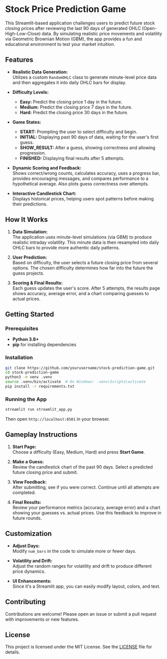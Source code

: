 # Stock Price Prediction Game

This Streamlit-based application challenges users to predict future stock closing prices after reviewing the last 90 days of generated OHLC (Open-High-Low-Close) data. By simulating realistic price movements and volatility via Geometric Brownian Motion (GBM), the app provides a fun and educational environment to test your market intuition.

## Features

- **Realistic Data Generation:**  
  Utilizes a custom `RandomOHLC` class to generate minute-level price data and then aggregates it into daily OHLC bars for display.

- **Difficulty Levels:**  
  - **Easy:** Predict the closing price 1 day in the future.
  - **Medium:** Predict the closing price 7 days in the future.
  - **Hard:** Predict the closing price 30 days in the future.

- **Game States:**  
  - **START:** Prompting the user to select difficulty and begin.
  - **INITIAL:** Displaying past 90 days of data, waiting for the user's first guess.
  - **SHOW_RESULT:** After a guess, showing correctness and allowing progression.
  - **FINISHED:** Displaying final results after 5 attempts.

- **Dynamic Scoring and Feedback:**  
  Shows correct/wrong counts, calculates accuracy, uses a progress bar, provides encouraging messages, and compares performance to a hypothetical average. Also plots guess correctness over attempts.

- **Interactive Candlestick Chart:**  
  Displays historical prices, helping users spot patterns before making their predictions.

## How It Works

1. **Data Simulation:**  
   The application uses minute-level simulations (via GBM) to produce realistic intraday volatility. This minute data is then resampled into daily OHLC bars to provide more authentic daily patterns.

2. **User Prediction:**  
   Based on difficulty, the user selects a future closing price from several options. The chosen difficulty determines how far into the future the guess projects.

3. **Scoring & Final Results:**  
   Each guess updates the user's score. After 5 attempts, the results page shows accuracy, average error, and a chart comparing guesses to actual prices.

## Getting Started

### Prerequisites
- **Python 3.8+**
- **pip** for installing dependencies

### Installation
```bash
git clone https://github.com/yourusername/stock-prediction-game.git
cd stock-prediction-game
python3 -m venv .venv
source .venv/bin/activate  # On Windows: .venv\Scripts\activate
pip install -r requirements.txt
```

### Running the App
```bash
streamlit run streamlit_app.py
```
Then open `http://localhost:8501` in your browser.

## Gameplay Instructions

1. **Start Page:**  
   Choose a difficulty (Easy, Medium, Hard) and press **Start Game**.

2. **Make a Guess:**  
   Review the candlestick chart of the past 90 days. Select a predicted future closing price and submit.

3. **View Feedback:**  
   After submitting, see if you were correct. Continue until all attempts are completed.

4. **Final Results:**  
   Review your performance metrics (accuracy, average error) and a chart showing your guesses vs. actual prices. Use this feedback to improve in future rounds.

## Customization

- **Adjust Days:**  
  Modify `num_bars` in the code to simulate more or fewer days.
  
- **Volatility and Drift:**  
  Adjust the random ranges for volatility and drift to produce different price dynamics.

- **UI Enhancements:**  
  Since it's a Streamlit app, you can easily modify layout, colors, and text.

## Contributing

Contributions are welcome! Please open an issue or submit a pull request with improvements or new features.

## License

This project is licensed under the MIT License. See the [LICENSE](LICENSE) file for details.
